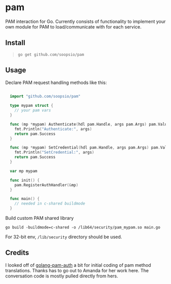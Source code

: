 # pam

PAM interaction for Go.  Currently consists of functionality to implement your own module
for PAM to load/communicate with for each service.

## Install

> `go get github.com/soopsio/pam`

## Usage

Declare PAM request handling methods like this:

```go

  import "github.com/soopsio/pam"
  
  type mypam struct {
    // your pam vars
  }

  func (mp *mypam) Authenticate(hdl pam.Handle, args pam.Args) pam.Value {
    fmt.Println("Authenticate:", args)
    return pam.Success
  }

  func (mp *mypam) SetCredential(hdl pam.Handle, args pam.Args) pam.Value {
    fmt.Println("SetCredential:", args)
    return pam.Success
  }

  var mp mypam

  func init() {
    pam.RegisterAuthHandler(&mp)
  }

  func main() {
    // needed in c-shared buildmode
  }
```

Build custom PAM shared library

    go build -buildmode=c-shared -o /lib64/security/pam_mypam.so main.go

For 32-bit env, `/lib/security` directory should be used.

## Credits

I looked off of [golang-pam-auth](https://github.com/AmandaCameron/golang-pam-auth) a bit for
initial coding of pam method translations.  Thanks has to go out to Amanda for her work here.
The conversation code is mostly pulled directly from hers.
